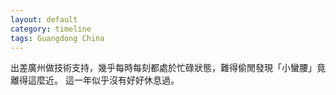 ```yaml
---
layout: default
category: timeline
tags: Guangdong China
---
```


出差廣州做技術支持，幾乎每時每刻都處於忙碌狀態，難得偷閒發現「小蠻腰」竟離得這麼近。
這一年似乎沒有好好休息過。

<img src="{{ site_url }}/img/posts/2016-12-27-guangzhou.jpg" alt="">

